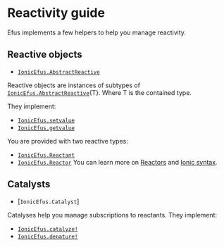 # Reactivity guide

Efus implements a few helpers to help you manage
reactivity.

## Reactive objects

- [`IonicEfus.AbstractReactive`](@ref)

Reactive objects are instances of subtypes
of [`IonicEfus.AbstractReactive`](@ref){T}.
Where T is the contained type.

They implement:

- [`IonicEfus.setvalue`](@ref)
- [`IonicEfus.getvalue`](@ref)

You are provided with two reactive types:

- [`IonicEfus.Reactant`](@ref)
- [`IonicEfus.Reactor`](@ref)
You can learn more on [Reactors](./reactors.md)
and [Ionic syntax](./ionic.md).

## Catalysts

- [`IonicEfus.Catalyst`]

Catalyses help you manage subscriptions to reactants.
They implement:

- [`IonicEfus.catalyze!`](@ref)
- [`IonicEfus.denature!`](@ref)


